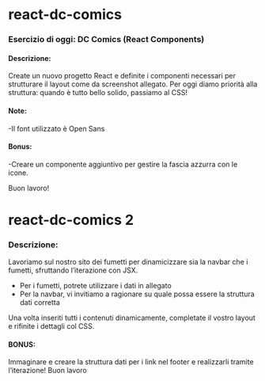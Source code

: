 # react-dc-comics

### Esercizio di oggi: DC Comics (React Components)

#### Descrizione:
Create un nuovo progetto React e definite i componenti necessari per strutturare il layout come da screenshot allegato.
Per oggi diamo priorità alla struttura: quando è tutto bello solido, passiamo al CSS!

#### Note:
-Il font utilizzato è Open Sans

#### Bonus: 
-Creare un componente aggiuntivo per gestire la fascia azzurra con le icone.

Buon lavoro!



# react-dc-comics 2
### Descrizione:
Lavoriamo sul nostro sito dei fumetti per dinamicizzare sia la navbar che i fumetti, sfruttando l’iterazione con JSX. 

- Per i fumetti, potrete utilizzare i dati in allegato
- Per la navbar, vi invitiamo  a ragionare su quale possa essere la struttura dati corretta

Una volta inseriti tutti i contenuti dinamicamente, completate il vostro layout e rifinite i dettagli col CSS.

#### BONUS:
Immaginare e creare la struttura dati per i link nel footer e realizzarli tramite l’iterazione!
Buon lavoro